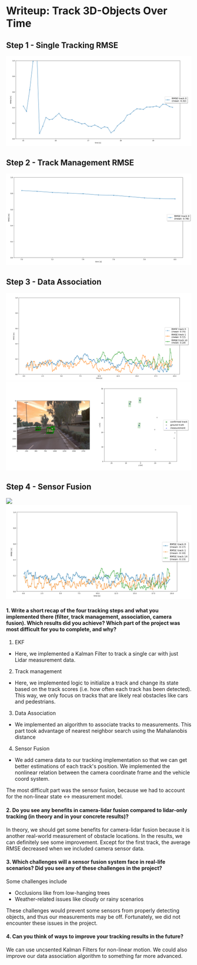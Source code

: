 # Writeup: Track 3D-Objects Over Time

## Step 1 - Single Tracking RMSE
![](img/4_rmse.png)

## Step 2 - Track Management RMSE
![](img/5_rmse.png)

## Step 3 - Data Association
![](img/6_rmse.png)
![](img/6_tracking.png)

## Step 4 - Sensor Fusion
![](img/animation.gif)
![](img/7_rmse.png)

#### 1. Write a short recap of the four tracking steps and what you implemented there (filter, track management, association, camera fusion). Which results did you achieve? Which part of the project was most difficult for you to complete, and why?

1. EKF
- Here, we implemented a Kalman Filter to track a single car with just Lidar measurement data. 
2. Track management
- Here, we implemented logic to initialize a track and change its state based on the track scores (i.e. how often each track has been detected). This way, we only focus on tracks that are likely real obstacles like cars and pedestrians. 
3. Data Association
- We implemented an algorithm to associate tracks to measurements. This part took advantage of nearest neighbor search using the Mahalanobis distance
4. Sensor Fusion
- We add camera data to our tracking implementation so that we can get better estimations of each track's position. We implemented the nonlinear relation between the camera coordinate frame and the vehicle coord system. 

The most difficult part was the sensor fusion, because we had to account for the non-linear state <-> measurement model. 

#### 2. Do you see any benefits in camera-lidar fusion compared to lidar-only tracking (in theory and in your concrete results)? 

In theory, we should get some benefits for camera-lidar fusion because it is another real-world measurement of obstacle locations. In the results, we can definitely see some improvement. Except for the first track, the average RMSE decreased when we included camera sensor data. 


#### 3. Which challenges will a sensor fusion system face in real-life scenarios? Did you see any of these challenges in the project?

Some challenges include
- Occlusions like from low-hanging trees
- Weather-related issues like cloudy or rainy scenarios

These challenges would prevent some sensors from properly detecting objects, and thus our measurements may be off. Fortunately, we did not encounter these issues in the project. 

#### 4. Can you think of ways to improve your tracking results in the future?

We can use uncsented Kalman Filters for non-linear motion. We could also improve our data association algorithm to something far more advanced. 